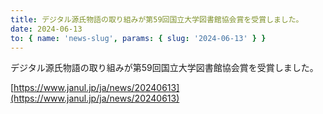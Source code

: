 ```yaml
---
title: デジタル源氏物語の取り組みが第59回国立大学図書館協会賞を受賞しました。
date: 2024-06-13
to: { name: 'news-slug', params: { slug: '2024-06-13' } }
---
```


<div class="mb-5">
デジタル源氏物語の取り組みが第59回国立大学図書館協会賞を受賞しました。
</div>

[https://www.janul.jp/ja/news/20240613](https://www.janul.jp/ja/news/20240613)
